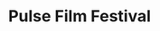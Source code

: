 ---
templateKey: project
name: Steph Hoekstra
title: Pulse Film Festival
category: Motion Graphics
thumbnail: ../thumbnails/steph_hoekstra.png
intro: >-
  Pulse FF is a film festival for the horror and suspense genre. The video is an introduction sequence to the festival that would play as promotional material and as a short clip before each feature movie is screened. By slowly layering and building different sounds, and creating a unique pattern shift for each one, there is a growing sense of unease and trepidation until the climax is reached.
project-link: ../video/steph_hoekstra.mp4
---